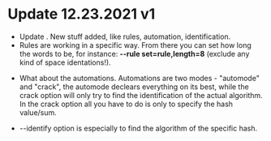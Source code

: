# Update 12.23.2021 v1 
- Update \. New stuff added, like rules, automation, identification.
- Rules are working in a specific way. From there you can set how long the words to be, for instance: **--rule set=rule,length=8** (exclude any kind of space identations!). 
* What about the automations.
  Automations are two modes - "automode" and "crack", the automode declears everything on its best, while the crack option will only try to find the identification of the actual algorithm.
  In the crack option all you have to do is only to specify the hash value/sum.
- --identify option is especially to find the algorithm of the specific hash. 
